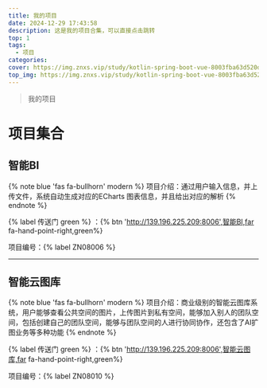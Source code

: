 ```yaml
---
title: 我的项目
date: 2024-12-29 17:43:58
description: 这是我的项目合集，可以直接点击跳转
top: 1
tags:
  - 项目
categories:
cover: https://img.znxs.vip/study/kotlin-spring-boot-vue-8003fba63d520d91910588170c034e8707f3b18bbd0af1271aa649659c417905.png
top_img: https://img.znxs.vip/study/kotlin-spring-boot-vue-8003fba63d520d91910588170c034e8707f3b18bbd0af1271aa649659c417905.png
---
```




> 我的项目

# 项目集合



## 智能BI

{% note blue 'fas fa-bullhorn' modern %}
项目介绍：通过用户输入信息，并上传文件，系统自动生成对应的ECharts 图表信息，并且给出对应的解析
{% endnote %}

{% label 传送门 green %} ：{% btn 'http://139.196.225.209:8006',智能BI,far fa-hand-point-right,green%}

项目编号：{% label ZN08006  %} 

---



## 智能云图库

{% note blue 'fas fa-bullhorn' modern %}
项目介绍：商业级别的智能云图库系统，用户能够查看公共空间的图片，上传图片到私有空间，能够加入别人的团队空间，包括创建自己的团队空间，能够与团队空间的人进行协同协作，还包含了AI扩图业务等多种功能
{% endnote %}

{% label 传送门 green %} ：{% btn 'http://139.196.225.209:8006',智能云图库,far fa-hand-point-right,green%}

项目编号：{% label ZN08010  %} 






